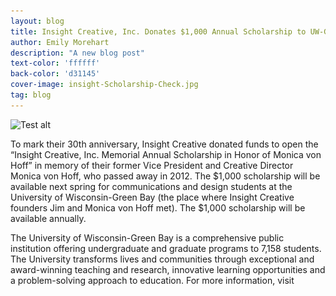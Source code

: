 ```yaml
---
layout: blog
title: Insight Creative, Inc. Donates $1,000 Annual Scholarship to UW-Green Bay Communications and Design Students
author: Emily Morehart
description: "A new blog post"
text-color: 'ffffff'
back-color: 'd31145'
cover-image: insight-Scholarship-Check.jpg
tag: blog
---
```


<img data-aos="fade-up"
src="/img/blog/insight-Scholarship-Check.jpg"
alt="Test alt"
srcset="
  /img/blog/insight-Scholarship-Check.jpg-2400.jpg 2400w,
  /img/blog/insight-Scholarship-Check.jpg 1800w,
  /img/blog/insight-Scholarship-Check.jpg 1200w,
  /img/blog/insight-Scholarship-Check.jpg 900w,
  /img/blog/insight-Scholarship-Check.jpg 600w,
  /img/blog/insight-Scholarship-Check.jpg 400w" />

  To mark their 30th anniversary, Insight Creative donated funds to open the “Insight Creative, Inc. Memorial Annual Scholarship in Honor of Monica von Hoff” in memory of their former Vice President and Creative Director Monica von Hoff, who passed away in 2012. The $1,000 scholarship will be available next spring for communications and design students at the University of Wisconsin-Green Bay (the place where Insight Creative founders Jim and Monica von Hoff met). The $1,000 scholarship will be available annually.

  The University of Wisconsin-Green Bay is a comprehensive public institution offering undergraduate and graduate programs to 7,158 students. The University transforms lives and communities through exceptional and award-winning teaching and research, innovative learning opportunities and a problem-solving approach to education. For more information, visit
